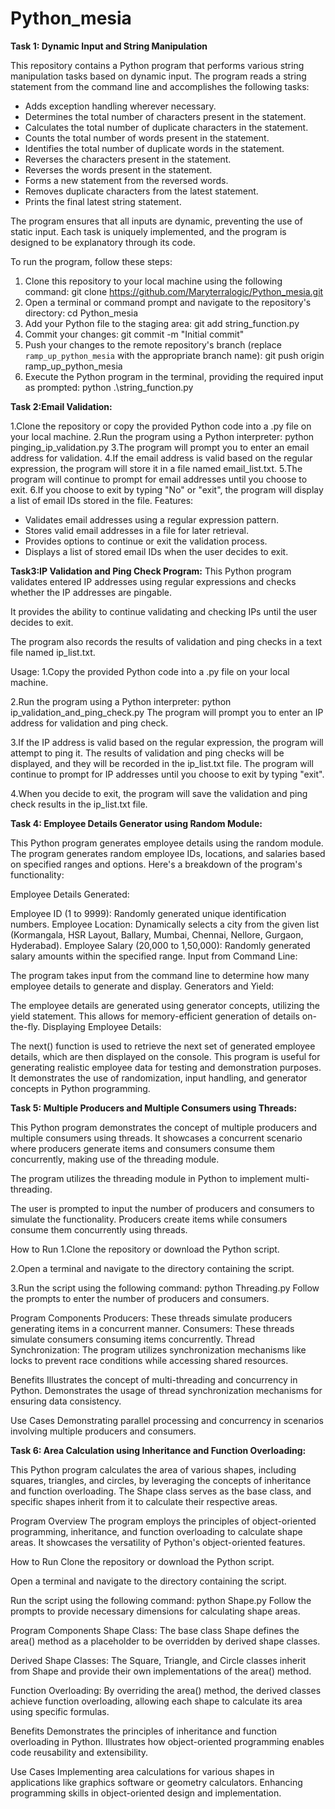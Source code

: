 # Python_mesia

**Task 1: Dynamic Input and String Manipulation**

This repository contains a Python program that performs various string manipulation tasks based on dynamic input. The program reads a string statement from the command line and accomplishes the following tasks:

- Adds exception handling wherever necessary.
- Determines the total number of characters present in the statement.
- Calculates the total number of duplicate characters in the statement.
- Counts the total number of words present in the statement.
- Identifies the total number of duplicate words in the statement.
- Reverses the characters present in the statement.
- Reverses the words present in the statement.
- Forms a new statement from the reversed words.
- Removes duplicate characters from the latest statement.
- Prints the final latest string statement.

The program ensures that all inputs are dynamic, preventing the use of static input. Each task is uniquely implemented, and the program is designed to be explanatory through its code.

To run the program, follow these steps:
1. Clone this repository to your local machine using the following command:
git clone https://github.com/Maryterralogic/Python_mesia.git
2. Open a terminal or command prompt and navigate to the repository's directory:
cd Python_mesia
3. Add your Python file to the staging area:
git add string_function.py
4. Commit your changes:
git commit -m "Initial commit"
5. Push your changes to the remote repository's branch (replace `ramp_up_python_mesia` with the appropriate branch name):
git push origin ramp_up_python_mesia
6. Execute the Python program in the terminal, providing the required input as prompted:
python .\string_function.py

**Task 2:Email Validation:**

1.Clone the repository or copy the provided Python code into a .py file on your local machine.
2.Run the program using a Python interpreter:
  python pinging_ip_validation.py
3.The program will prompt you to enter an email address for validation.
4.If the email address is valid based on the regular expression, the program will store it in a file named email_list.txt.
5.The program will continue to prompt for email addresses until you choose to exit.
6.If you choose to exit by typing "No" or "exit", the program will display a list of email IDs stored in the file.
Features:
- Validates email addresses using a regular expression pattern.
- Stores valid email addresses in a file for later retrieval.
- Provides options to continue or exit the validation process.
- Displays a list of stored email IDs when the user decides to exit.

**Task3:IP Validation and Ping Check Program:**
This Python program validates entered IP addresses using regular expressions and checks whether the IP addresses are pingable. 

It provides the ability to continue validating and checking IPs until the user decides to exit. 

The program also records the results of validation and ping checks in a text file named ip_list.txt.

Usage:
  1.Copy the provided Python code into a .py file on your local machine.

  2.Run the program using a Python interpreter:
    python ip_validation_and_ping_check.py
    The program will prompt you to enter an IP address for validation and ping check.

  3.If the IP address is valid based on the regular expression, the program will attempt to ping it. The results of validation and ping checks will be displayed, and they will be recorded in the ip_list.txt file.
  The program will continue to prompt for IP addresses until you choose to exit by typing "exit".

  4.When you decide to exit, the program will save the validation and ping check results in the ip_list.txt file.

**Task 4: Employee Details Generator using Random Module:**

This Python program generates employee details using the random module. The program generates random employee IDs, locations, and salaries based on specified ranges and options. Here's a breakdown of the program's functionality:

Employee Details Generated:

Employee ID (1 to 9999): Randomly generated unique identification numbers.
Employee Location: Dynamically selects a city from the given list (Kormangala, HSR Layout, Ballary, Mumbai, Chennai, Nellore, Gurgaon, Hyderabad).
Employee Salary (20,000 to 1,50,000): Randomly generated salary amounts within the specified range.
Input from Command Line:

The program takes input from the command line to determine how many employee details to generate and display.
Generators and Yield:

The employee details are generated using generator concepts, utilizing the yield statement. This allows for memory-efficient generation of details on-the-fly.
Displaying Employee Details:

The next() function is used to retrieve the next set of generated employee details, which are then displayed on the console.
This program is useful for generating realistic employee data for testing and demonstration purposes. It demonstrates the use of randomization, input handling, and generator concepts in Python programming.

**Task 5: Multiple Producers and Multiple Consumers using Threads:**

This Python program demonstrates the concept of multiple producers and multiple consumers using threads. It showcases a concurrent scenario where producers generate items and consumers consume them concurrently, making use of the threading module.
  
The program utilizes the threading module in Python to implement multi-threading.

The user is prompted to input the number of producers and consumers to simulate the functionality.
Producers create items while consumers consume them concurrently using threads.

How to Run
1.Clone the repository or download the Python script.

2.Open a terminal and navigate to the directory containing the script.

3.Run the script using the following command:
python Threading.py
Follow the prompts to enter the number of producers and consumers.

Program Components
Producers: These threads simulate producers generating items in a concurrent manner.
Consumers: These threads simulate consumers consuming items concurrently.
Thread Synchronization: The program utilizes synchronization mechanisms like locks to prevent race conditions while accessing shared resources.

Benefits
Illustrates the concept of multi-threading and concurrency in Python.
Demonstrates the usage of thread synchronization mechanisms for ensuring data consistency.

Use Cases
Demonstrating parallel processing and concurrency in scenarios involving multiple producers and consumers.

**Task 6: Area Calculation using Inheritance and Function Overloading:**

This Python program calculates the area of various shapes, including squares, triangles, and circles, by leveraging the concepts of inheritance and function overloading. The Shape class serves as the base class, and specific shapes inherit from it to calculate their respective areas.

Program Overview
The program employs the principles of object-oriented programming, inheritance, and function overloading to calculate shape areas.
It showcases the versatility of Python's object-oriented features.

How to Run
Clone the repository or download the Python script.

Open a terminal and navigate to the directory containing the script.

Run the script using the following command:
python Shape.py
Follow the prompts to provide necessary dimensions for calculating shape areas.

Program Components
Shape Class: The base class Shape defines the area() method as a placeholder to be overridden by derived shape classes.

Derived Shape Classes: The Square, Triangle, and Circle classes inherit from Shape and provide their own implementations of the area() method.

Function Overloading: By overriding the area() method, the derived classes achieve function overloading, allowing each shape to calculate its area using specific formulas.

Benefits
Demonstrates the principles of inheritance and function overloading in Python.
Illustrates how object-oriented programming enables code reusability and extensibility.

Use Cases
Implementing area calculations for various shapes in applications like graphics software or geometry calculators.
Enhancing programming skills in object-oriented design and implementation.